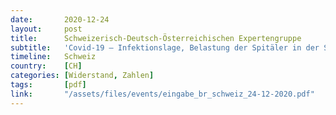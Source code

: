 ```yaml
---
date:       2020-12-24
layout:     post
title:      Schweizerisch-Deutsch-Österreichischen Expertengruppe
subtitle:   'Covid-19 – Infektionslage, Belastung der Spitäler in der Schweiz KW 50'
timeline:   Schweiz
country:    [CH]
categories: [Widerstand, Zahlen]
tags:       [pdf]
link:       "/assets/files/events/eingabe_br_schweiz_24-12-2020.pdf"
---
```

<object data="{{ page.link }}" style='height:calc(100vh - 400px); width: 100%' type='application/pdf'></object>

